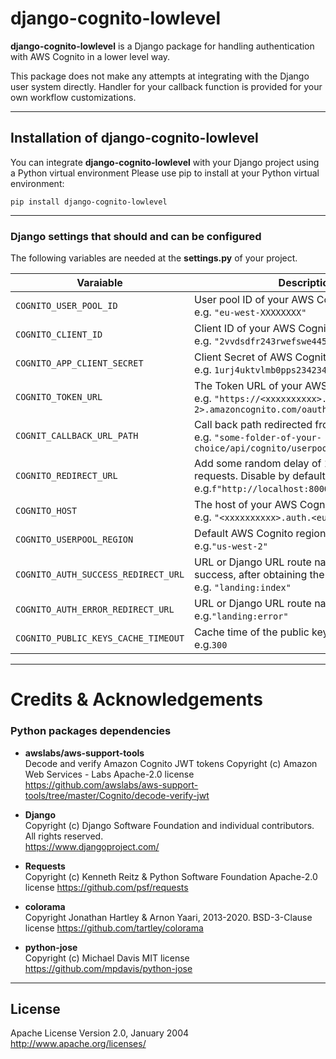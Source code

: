 # django-cognito-lowlevel

**django-cognito-lowlevel** is a Django package for handling authentication with AWS Cognito in a lower level way.

This package does not make any attempts at integrating with the Django user system directly. Handler for your callback function is provided for your own workflow customizations.

---

## Installation of django-cognito-lowlevel

You can integrate **django-cognito-lowlevel** with your Django project using a Python virtual environment
Please use pip to install at your Python virtual environment:

`pip install django-cognito-lowlevel`

---

### Django settings that should and can be configured

The following variables are needed at the **settings.py** of your project.

| **Varaiable** | **Description & example**                                                                                                                        |
| ------------- |--------------------------------------------------------------------------------------------------------------------------------------------------|
| ``COGNITO_USER_POOL_ID`` | User pool ID of your AWS Cognito setup. <br />e.g. ``"eu-west-XXXXXXXX"``                                                                              |
| ``COGNITO_CLIENT_ID``          | Client ID of your AWS Cognito setup. <br />e.g. ``"2vvdsdfr243rwefswe445rte5edr"``                                                                     |
| ``COGNITO_APP_CLIENT_SECRET``   | Client Secret of AWS Cognito setup. <br />e.g. ``1urj4uktvlmb0pps234234d6io8tipmrlu3se13fdssdf``                                                       |
| ``COGNITO_TOKEN_URL`` | The Token URL of your AWS Cognito setup. <br />e.g. ``"https://<xxxxxxxxxx>.auth.<eu-west-2>.amazoncognito.com/oauth2/token"``                         |
| ``COGNIT_CALLBACK_URL_PATH`` | Call back path redirected from AWS Cognito. <br />e.g. ``"some-folder-of-your-choice/api/cognito/userpool/callback/"``                                 |
| ``COGNITO_REDIRECT_URL`` | Add some random delay of 1 to 30 seconds for each HTTP requests. Disable by default. <br />e.g.``f"http://localhost:8000/{COGNIT_CALLBACK_URL_PATH}"`` |
| ``COGNITO_HOST`` | The host of your AWS Cognito setup. <br />e.g. ``"<xxxxxxxxxx>.auth.<eu-west-2>.amazoncognito.com"``                                                   |
| ``COGNITO_USERPOOL_REGION`` | Default AWS Cognito region Name. <br />e.g.``"us-west-2"``                                                                                             |
| ``COGNITO_AUTH_SUCCESS_REDIRECT_URL`` | URL or Django URL route name of redirection upon success, after obtaining the ``access_token`` and ``id_token``. <br />e.g. ``"landing:index"``        |
| ``COGNITO_AUTH_ERROR_REDIRECT_URL`` | URL or Django URL route name of redirection upon error. <br />e.g.``"landing:error"``                                                                  |
| ``COGNITO_PUBLIC_KEYS_CACHE_TIMEOUT`` | Cache time of the public keys of your AWS Cognito setup. <br />e.g.``300``                                                                       |

---

# Credits & Acknowledgements

### Python packages dependencies

* __awslabs/aws-support-tools__  
  Decode and verify Amazon Cognito JWT tokens
  Copyright (c) Amazon Web Services - Labs
  Apache-2.0 license
  https://github.com/awslabs/aws-support-tools/tree/master/Cognito/decode-verify-jwt

* __Django__  
  Copyright (c) Django Software Foundation and individual contributors.   
  All rights reserved.   
  https://www.djangoproject.com/

* __Requests__  
  Copyright (c) Kenneth Reitz & Python Software Foundation
  Apache-2.0 license
  https://github.com/psf/requests

* __colorama__  
  Copyright Jonathan Hartley & Arnon Yaari, 2013-2020.
  BSD-3-Clause license
  https://github.com/tartley/colorama

* __python-jose__  
  Copyright (c) Michael Davis
  MIT license
  https://github.com/mpdavis/python-jose

---

## License

Apache License
Version 2.0, January 2004
http://www.apache.org/licenses/

